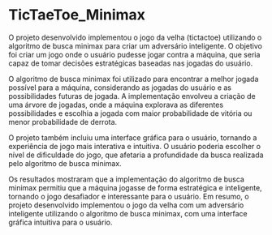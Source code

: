 # TicTaeToe_Minimax

O projeto desenvolvido implementou o jogo da velha (tictactoe) utilizando o algoritmo de busca minimax para criar um adversário inteligente. O objetivo foi criar um jogo onde o usuário pudesse jogar contra a máquina, que seria capaz de tomar decisões estratégicas baseadas nas jogadas do usuário.

O algoritmo de busca minimax foi utilizado para encontrar a melhor jogada possível para a máquina, considerando as jogadas do usuário e as possibilidades futuras de jogada. A implementação envolveu a criação de uma árvore de jogadas, onde a máquina explorava as diferentes possibilidades e escolhia a jogada com maior probabilidade de vitória ou menor probabilidade de derrota.

O projeto também incluiu uma interface gráfica para o usuário, tornando a experiência de jogo mais interativa e intuitiva. O usuário poderia escolher o nível de dificuldade do jogo, que afetaria a profundidade da busca realizada pelo algoritmo de busca minimax.

Os resultados mostraram que a implementação do algoritmo de busca minimax permitiu que a máquina jogasse de forma estratégica e inteligente, tornando o jogo desafiador e interessante para o usuário. Em resumo, o projeto desenvolvido implementou o jogo da velha com um adversário inteligente utilizando o algoritmo de busca minimax, com uma interface gráfica intuitiva para o usuário.
